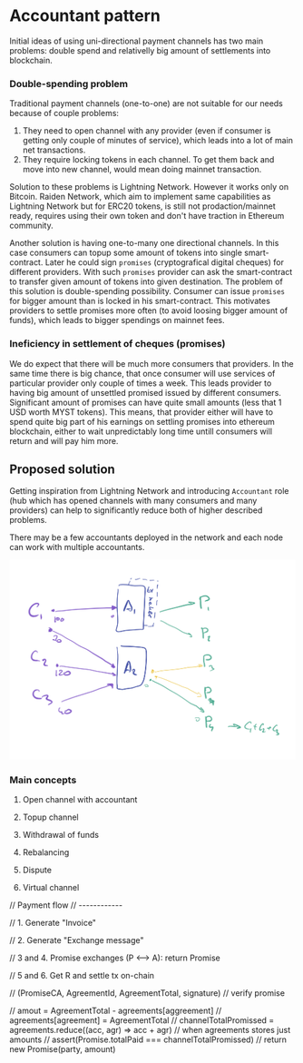 Accountant pattern
==================

Initial ideas of using uni-directional payment channels has two main problems: double spend and relativelly big amount of settlements into blockchain.

### Double-spending problem

Traditional payment channels (one-to-one) are not suitable for our needs because of couple problems:

1. They need to open channel with any provider (even if consumer is getting only couple of minutes of service), which leads into a lot of main net transactions.
2. They require locking tokens in each channel. To get them back and move into new channel, would mean doing mainnet transaction.

Solution to these problems is Lightning Network. However it works only on Bitcoin. Raiden Network, which aim to implement same capabilities as Lightning Network but for ERC20 tokens, is still not prodaction/mainnet ready, requires using their own token and don't have traction in Ethereum community.

Another solution is having one-to-many one directional channels. In this case consumers can topup some amount of tokens into single smart-contract. Later he could sign `promises` (cryptografical digital cheques) for different providers. With such `promises` provider can ask the smart-contract to transfer given amount of tokens into given destination. The problem of this solution is double-spending possibility. Consumer can issue `promises` for bigger amount than is locked in his smart-contract. This motivates providers to settle promises more often (to avoid loosing bigger amount of funds), which leads to bigger spendings on mainnet fees.


### Ineficiency in settlement of cheques (promises)

We do expect that there will be much more consumers that providers. In the same time there is big chance, that once consumer will use services of particular provider only couple of times a week. This leads provider to having big amount of unsettled promised issued by different consumers. Significant amount of promises can have quite small amounts (less that 1 USD worth MYST tokens). This means, that provider either will have to spend quite big part of his earnings on settling promises into ethereum blockchain, either to wait unpredictably long time untill consumers will return and will pay him more.

Proposed solution
-----------------

Getting inspiration from Lightning Network and introducing `Accountant` role (hub which has opened channels with many consumers and many providers) can help to significantly reduce both of higher described problems.

There may be a few accountants deployed in the network and each node can work with multiple accountants.

![alt text](./img/accountant-pattern.png "Accountant pattern scheme")

### Main concepts

1. Open channel with accountant

2. Topup channel

3. Withdrawal of funds

4. Rebalancing

5. Dispute

6. Virtual channel


// Payment flow
// ------------

// 1. Generate "Invoice"

// 2. Generate "Exchange message"

// 3 and 4. Promise exchanges (P <--> A): return Promise

// 5 and 6. Get R and settle tx on-chain 

// (PromiseCA, AgreementId, AgreementTotal, signature)
// verify promise

// amout = AgreementTotal - agreements[aggreement]
// agreements[agreement] = AgreementTotal
// channelTotalPromissed = agreements.reduce((acc, agr) => acc + agr) // when agreements stores just amounts
// assert(Promise.totalPaid === channelTotalPromissed)
// return new Promise(party, amount)
